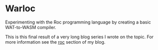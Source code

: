 # Warloc

Experimenting with the Roc programming language by creating a basic WAT-to-WASM compiler.

This is this final result of a very long blog series I wrote on the topic. For more information
see the [roc](https://dusty.phillips.codes/roc/) section of my blog.
